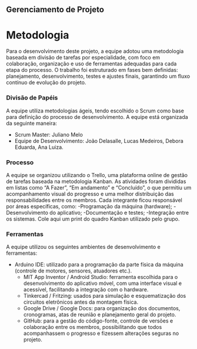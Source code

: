 ## Gerenciamento de Projeto


# Metodologia

Para o desenvolvimento deste projeto, a equipe adotou uma metodologia baseada em divisão de tarefas por especialidade, com foco em colaboração, organização e uso de ferramentas adequadas para cada etapa do processo. O trabalho foi estruturado em fases bem definidas: planejamento, desenvolvimento, testes e ajustes finais, garantindo um fluxo contínuo de evolução do projeto. 

### Divisão de Papéis

A equipe utiliza metodologias ágeis, tendo escolhido o Scrum como base para definição do processo de desenvolvimento. A equipe está organizada da seguinte maneira:
- Scrum Master: Juliano Melo
- Equipe de Desenvolvimento: João Delasalle, Lucas Medeiros, Debora Eduarda, Ana Luiza.


### Processo

A equipe se organizou utilizando o Trello, uma plataforma online de gestão de tarefas baseada na metodologia Kanban. As atividades foram divididas em listas como “A Fazer”, “Em andamento” e “Concluído”, o que permitiu um acompanhamento visual do progresso e uma melhor distribuição das responsabilidades entre os membros. Cada integrante ficou responsável por áreas específicas, como:
	-Programação da máquina (hardware);
	-Desenvolvimento do aplicativo;
	-Documentação e testes;
	-Integração entre os sistemas.
 Cole aqui um print do quadro Kanban utilizado pelo grupo.
 

### Ferramentas

A equipe utilizou os seguintes ambientes de desenvolvimento e ferramentas:
 - Arduino IDE: utilizado para a programação da parte física da máquina (controle de motores, sensores, atuadores etc.).
	- MIT App Inventor / Android Studio: ferramenta escolhida para o desenvolvimento do aplicativo móvel, com uma interface visual e acessível, facilitando a integração com o hardware.
	- Tinkercad / Fritzing: usados para simulação e esquematização dos circuitos eletrônicos antes da montagem física.
	- Google Drive / Google Docs: para organização dos documentos, cronogramas, atas de reunião e planejamento geral do projeto.
	- GitHub: para a gestão do código-fonte, controle de versões e colaboração entre os membros, possibilitando que todos acompanhassem o progresso e fizessem alterações seguras no projeto.
